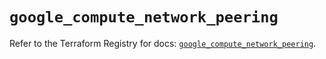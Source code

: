 # `google_compute_network_peering`

Refer to the Terraform Registry for docs: [`google_compute_network_peering`](https://registry.terraform.io/providers/hashicorp/google/5.27.0/docs/resources/compute_network_peering).
